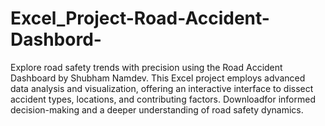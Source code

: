 # Excel_Project-Road-Accident-Dashbord-
Explore road safety trends with precision using the Road Accident Dashboard by Shubham Namdev. This Excel project employs advanced data analysis and visualization, offering an interactive interface to dissect accident types, locations, and contributing factors. Downloadfor informed decision-making and a deeper understanding of road safety dynamics.
